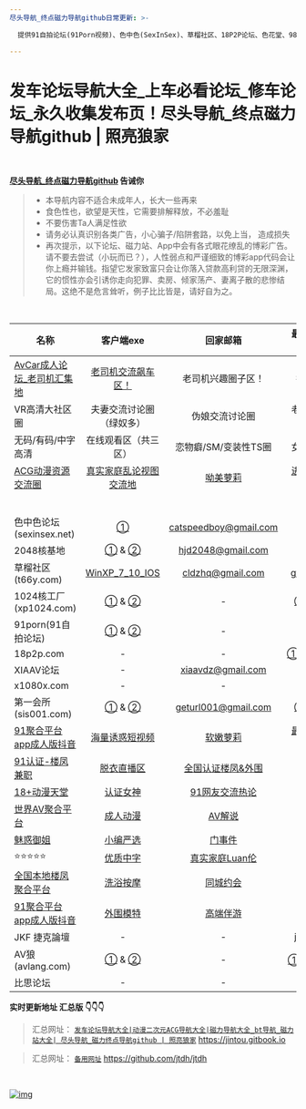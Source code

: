 ```yaml
---
尽头导航_终点磁力导航github日常更新: >-
  
  提供91自拍论坛(91Porn视频)、色中色(SexInSex)、草榴社区、18P2P论坛、色花堂、98堂、1024核工厂、2048核基地、海角社区、100lu高清首发论坛、性吧(SEX8)、桃花族、村花论坛、AV狼(avlang、XIAAV论坛、JKforum(捷克論壇)、AV天空、比思论坛、痴漢俱樂部等论坛永久地址和它们的最新地址发布页。

---
```


# 发车论坛导航大全\_上车必看论坛\_修车论坛\_永久收集发布页！尽头导航\_终点磁力导航github | 照亮狼家

&nbsp;&nbsp;&nbsp;&nbsp;&nbsp;&nbsp;&nbsp;


**[尽头导航_终点磁力导航github](https://jintou.gitbook.io/) 告诫你**

>  - 本导航内容不适合未成年人，长大一些再来
>   - 食色性也，欲望是天性，它需要排解释放，不必羞耻 
>   - 不要伤害Ta人满足性欲 
>   - 请务必认真识别各类广告，小心骗子/陷阱套路，以免上当， 造成损失
>   - 再次提示，以下论坛、磁力站、App中会有各式眼花缭乱的博彩广告。请不要去尝试（小玩而已？），人性弱点和严谨细致的博彩app代码会让你上瘾并输钱。指望它发家致富只会让你落入贷款高利贷的无限深渊，它的惯性亦会引诱你走向犯罪、卖房、倾家荡产、妻离子散的悲惨结局。这绝不是危言耸听，例子比比皆是，请好自为之。

&nbsp;&nbsp;&nbsp;&nbsp;&nbsp;&nbsp;&nbsp;


| 名称                                               |                          客户端exe                           |                   回家邮箱                   |                        最新地址发布页                        |
| -------------------------------------------------- | :----------------------------------------------------------: | :------------------------------------------: | :----------------------------------------------------------: |
| [AvCar成人论坛_老司机汇集地](https://l.tell365.top/) |                [老司机交流飙车区！](https://l.tell365.top/)                |   老司机兴趣圈子区！   |     推特福利姬     |
| VR高清大社区圈                                              |             夫妻交流讨论圈（绿奴多）             |     伪娘交流讨论圈     | 老司机兴趣圈子区！ |
| 无码/有码/中字高清                                          |               在线观看区（共三区）               | 恋物癖/SM/变装性TS圈 |    女优百科大全    |
| [ACG动漫资源交流圈](https://l.tell365.top/)                                 | [真实家庭乱论视图交流地](https://l.tell365.top/) |        [呦美萝莉](https://l.tell365.top/)        |       [进入老司机汇集地](https://l.tell365.top/)              |
|      |  |  | |
|      |  |  | |
|      |  |  | |
|      |  |  | |
|      |  |  | |
|      |  |  | |
| 色中色论坛(sexinsex.net)                           | [①](https://www.mediafire.com/file/03bf9sek6nk5tuv/%E8%89%B2%E4%B8%AD%E8%89%B2%E5%9C%B0%E5%9D%80%E5%8F%91%E5%B8%83%E5%99%A8.rar/file) |            catspeedboy@gmail.com             |               [①](http://174.127.195.66/bbs/)                |
| 2048核基地                                         | [①](https://github.com/jtdh/luntan/files/8078873/2048.zip) & [②](https://www.mediafire.com/file/c400441xvn6qglx/2048%E6%A0%B8%E5%9F%BA%E5%9C%B0%E5%8F%91%E5%B8%83%E5%99%A8.zip/file) |              hjd2048@gmail.com               |    [①](http://50qc.com:2048/) & [②](http://26t.net:2048/)    |
| 草榴社区(t66y.com)                                 | [WinXP_7_10_IOS](https://www.mediafire.com/file/wc2ggpxg4nxyhec/%E8%8D%89%E6%A6%B4%E5%8F%91%E5%B8%83%E5%99%A8.zip/file) |               cldzhq@gmail.com               |            [gfqzkep.com](http://www.gfqzkep.com/)            |
| 1024核工厂(xp1024.com)                             | [①](https://github.com/jtdh/luntan/files/8080733/1024.zip) & [②](https://www.mediafire.com/file/iqendjdz0cjra29/1024%E6%A0%B8%E5%B7%A5%E5%8E%82%E5%8F%91%E5%B8%83%E5%99%A8.zip/file) |                      -                       | [①](http://b11.hjfgczh733.rocks/bbs2.php) & [②](http://k11.csjbzcjnr.rocks/pw/)[③](http://b11.zbwymdcjsgg.rocks/pw/html_data/3/1711/846891.html) |
| 91porn(91自拍论坛)                                 | [①](https://github.com/jtdh/luntan/files/8090010/91app.zip) &  [②](https://www.mediafire.com/file/wbcq7s94xc6vc8n/91app.zip/file) |                      -                       |          [91home](https://www.ebay.com/usr/91home)           |
| 18p2p.com                                          |                              -                               |                      -                       | [①](http://www.18board.me/)[②](http://www.18p2p.me/)[③](http://www.18p2p.info/)[④]([http://www.18board.tv](http://www.18board.tv/) )[⑤](http://www.18board.net/) |
| XIAAV论坛                                          |                              -                               |              xiaavdz@gmail.com               |               [xavlt.com](https://xavlt.com/)                |
| x1080x.com                                         |                              -                               |                      -                       |               [c996.me](https://www.c996.me/)                |
| 第一会所(sis001.com)                               | [①](https://github.com/jtdh/luntan/files/8090016/sis001.zip) &  [②](https://www.mediafire.com/file/0fxrkeqr34tpd2q/sis001.zip/file) |             geturl001@gmail.com              | [①](http://23.225.172.95/) &  [②](http://154.84.5.235/)[③](https://gre.sislook.com/) |
| [91聚合平台app成人版抖音](https://v.hallo365.top/) |          [海量诱惑短视频](https://v.hallo365.top/)           |     [软嫩萝莉](https://v.hallo365.top/)      |         [最新国产大厂制片](https://v.hallo365.top/)          |
| [91认证-楼凤兼职](https://v.hallo365.top/)         |            [脱衣直播区](https://v.hallo365.top/)             | [全国认证楼凤&外围](https://v.hallo365.top/) |             [空投女友](https://v.hallo365.top/)              |
| [18+动漫天堂](https://v.hallo365.top/)             |             [认证女神](https://v.hallo365.top/)              |  [91网友交流热论](https://v.hallo365.top/)   |             [同城交流](https://v.hallo365.top/)              |
| [世界AV聚合平台](https://v.hallo365.top/)          |             [成人动漫](https://v.hallo365.top/)              |      [AV解说](https://v.hallo365.top/)       |             [经典三级](https://v.hallo365.top/)              |
| [魅惑御姐](https://v.hallo365.top/)                |             [小编严选](https://v.hallo365.top/)              |      [门事件](https://v.hallo365.top/)       |             [情趣综艺](https://v.hallo365.top/)              |
| ⭐⭐⭐⭐⭐                                              |             [优质中字](https://v.hallo365.top/)              |  [真实家庭Luan伦](https://v.hallo365.top/)   |             [激情小说](https://v.hallo365.top/)              |
| [全国本地楼凤聚合平台](https://v.hallo365.top/)    |             [洗浴按摩](https://v.hallo365.top/)              |     [同城约会](https://v.hallo365.top/)      |             [同城小姐](https://v.hallo365.top/)              |
| [91聚合平台app成人版抖音](https://v.hallo365.top/) |             [外围模特](https://v.hallo365.top/)              |     [高端伴游](https://v.hallo365.top/)      |             [情人包养](https://v.hallo365.top/)              |
| JKF 捷克論壇                                       |                              -                               |                      -                       |           [jkforum.net](https://www.jkforum.net/)            |
| AV狼(avlang.com)                                   | [①](https://github.com/jtdh/luntan/files/8090014/avlang.zip) &  [②](https://www.mediafire.com/file/rfvh7xpelwby9af/avlang.zip/file) |                      -                       |       [①](http://www.avlang.xyz/dizhi.php) 答：avlang        |
| 比思论坛                                           |                              -                               |                      -                       |           [caregirl](http://caregirl.net/302.html)           |



**实时更新地址 汇总版 👇👇👇**

> 汇总网址： [`发车论坛导航大全|动漫二次元ACG导航大全|磁力导航大全_bt导航_磁力站大全| 尽头导航_磁力终点导航github | 照亮狼家`](https://jintou.gitbook.io) https://jintou.gitbook.io

> 汇总网址： [`备用网址`](https://github.com/jtdh/jtdh/) https://github.com/jtdh/jtdh

&nbsp;&nbsp;&nbsp;&nbsp;&nbsp;&nbsp;&nbsp;




[![img](https://camo.githubusercontent.com/652ed4b05da76e7644ff9af7babe7c7728b6f0726a61d5a01ea08805c54703f1/68747470733a2f2f696d6736372e706978686f73742e746f2f696d616765732f37382f3236323331353632305f39312e6a7067)](https://camo.githubusercontent.com/652ed4b05da76e7644ff9af7babe7c7728b6f0726a61d5a01ea08805c54703f1/68747470733a2f2f696d6736372e706978686f73742e746f2f696d616765732f37382f3236323331353632305f39312e6a7067)
